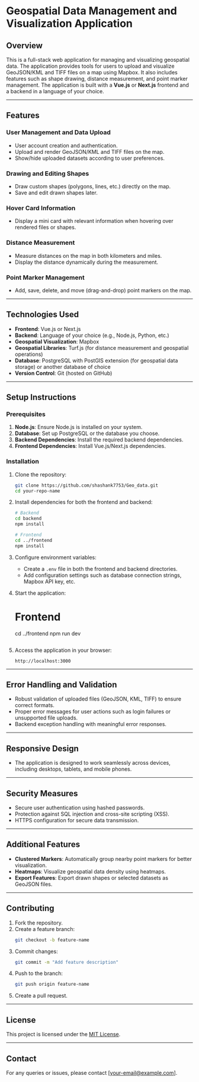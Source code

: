 # Geospatial Data Management and Visualization Application

## Overview
This is a full-stack web application for managing and visualizing geospatial data. The application provides tools for users to upload and visualize GeoJSON/KML and TIFF files on a map using Mapbox. It also includes features such as shape drawing, distance measurement, and point marker management. The application is built with a **Vue.js** or **Next.js** frontend and a backend in a language of your choice.

---

## Features
### User Management and Data Upload
- User account creation and authentication.
- Upload and render GeoJSON/KML and TIFF files on the map.
- Show/hide uploaded datasets according to user preferences.

### Drawing and Editing Shapes
- Draw custom shapes (polygons, lines, etc.) directly on the map.
- Save and edit drawn shapes later.

### Hover Card Information
- Display a mini card with relevant information when hovering over rendered files or shapes.

### Distance Measurement
- Measure distances on the map in both kilometers and miles.
- Display the distance dynamically during the measurement.

### Point Marker Management
- Add, save, delete, and move (drag-and-drop) point markers on the map.

---

## Technologies Used
- **Frontend**: Vue.js or Next.js
- **Backend**: Language of your choice (e.g., Node.js, Python, etc.)
- **Geospatial Visualization**: Mapbox
- **Geospatial Libraries**: Turf.js (for distance measurement and geospatial operations)
- **Database**: PostgreSQL with PostGIS extension (for geospatial data storage) or another database of choice
- **Version Control**: Git (hosted on GitHub)

---

## Setup Instructions
### Prerequisites
1. **Node.js**: Ensure Node.js is installed on your system.
2. **Database**: Set up PostgreSQL or the database you choose.
3. **Backend Dependencies**: Install the required backend dependencies.
4. **Frontend Dependencies**: Install Vue.js/Next.js dependencies.

### Installation
1. Clone the repository:
   ```bash
   git clone https://github.com/shashank7753/Geo_data.git
   cd your-repo-name
   ```

2. Install dependencies for both the frontend and backend:
   ```bash
   # Backend
   cd backend
   npm install

   # Frontend
   cd ../frontend
   npm install
   ```

3. Configure environment variables:
   - Create a `.env` file in both the frontend and backend directories.
   - Add configuration settings such as database connection strings, Mapbox API key, etc.

4. Start the application:
   

   # Frontend
   cd ../frontend
   npm run dev
   ```

5. Access the application in your browser:
   ```
   http://localhost:3000
   ```

---



## Error Handling and Validation
- Robust validation of uploaded files (GeoJSON, KML, TIFF) to ensure correct formats.
- Proper error messages for user actions such as login failures or unsupported file uploads.
- Backend exception handling with meaningful error responses.

---

## Responsive Design
- The application is designed to work seamlessly across devices, including desktops, tablets, and mobile phones.

---

## Security Measures
- Secure user authentication using hashed passwords.
- Protection against SQL injection and cross-site scripting (XSS).
- HTTPS configuration for secure data transmission.

---

## Additional Features
- **Clustered Markers**: Automatically group nearby point markers for better visualization.
- **Heatmaps**: Visualize geospatial data density using heatmaps.
- **Export Features**: Export drawn shapes or selected datasets as GeoJSON files.

---

## Contributing
1. Fork the repository.
2. Create a feature branch:
   ```bash
   git checkout -b feature-name
   ```
3. Commit changes:
   ```bash
   git commit -m "Add feature description"
   ```
4. Push to the branch:
   ```bash
   git push origin feature-name
   ```
5. Create a pull request.

---

## License
This project is licensed under the [MIT License](LICENSE).

---

## Contact
For any queries or issues, please contact [your-email@example.com].

